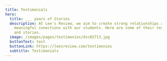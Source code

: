 ```yaml
---
title: Testimonials
hero:
  title: ___ years of Stories
  description: At Lee's Review, we aim to create strong relationships and
    meaningful conections with our students. Here are some of their testimonies
    and stories.
  image: /images/pages/testimonies/dsc02713.jpg
  buttonText: test
  buttonLink: https://leesreview.com/testimonies
  subtitle: Testimonials
---
```


